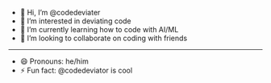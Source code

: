 - 👋 Hi, I’m @codedeviater
- 👀 I’m interested in deviating code
- 🌱 I’m currently learning how to code with AI/ML
- 💞️ I’m looking to collaborate on coding with friends
------------------------------------------------------------
- 😄 Pronouns: he/him
- ⚡ Fun fact: @codedeviator is cool

<!---
codedeviater/codedeviater is a ✨ special ✨ repository because its `README.md` (this file) appears on your GitHub profile.
You can click the Preview link to take a look at your changes.
--->
